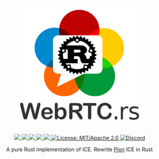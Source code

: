 <h1 align="center">
 <a href="https://webrtc.rs"><img src="./doc/webrtc.rs.png" alt="WebRTC.rs"></a>
 <br>
</h1>
<p align="center">
 <a href="https://github.com/webrtc-rs/ice/actions"> 
  <img src="https://github.com/webrtc-rs/ice/workflows/cargo/badge.svg">
 </a> 
 <a href="https://codecov.io/gh/webrtc-rs/ice"> 
  <img src="https://codecov.io/gh/webrtc-rs/ice/branch/main/graph/badge.svg">
 </a>
 <a href="https://deps.rs/repo/github/webrtc-rs/ice"> 
  <img src="https://deps.rs/repo/github/webrtc-rs/ice/status.svg">
 </a>
 <a href="https://crates.io/crates/webrtc-ice"> 
  <img src="https://img.shields.io/crates/v/webrtc-ice.svg">
 </a> 
 <a href="https://docs.rs/webrtc-ice"> 
  <img src="https://docs.rs/webrtc-ice/badge.svg">
 </a>
 <a href="https://doc.rust-lang.org/1.6.0/complement-project-faq.html#why-dual-mitasl2-license">
  <img src="https://img.shields.io/badge/license-MIT%2FApache--2.0-blue" alt="License: MIT/Apache 2.0">
 </a>
 <a href="https://discord.gg/4Ju8UHdXMs">
  <img src="https://img.shields.io/discord/800204819540869120?logo=discord" alt="Discord">
 </a>
</p>
<p align="center">
 A pure Rust implementation of ICE. Rewrite <a href="https://github.com/pion/ice/releases/tag/v2.0.14">Pion</a> ICE in Rust
</p>
